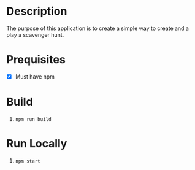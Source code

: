 # Description
The purpose of this application is to create a simple way to create and a play a scavenger hunt.

# Prequisites
- [x] Must have npm

# Build
1. `npm run build`

# Run Locally
1. `npm start`